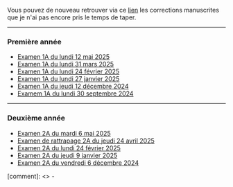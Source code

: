 Vous pouvez de nouveau retrouver via ce [lien](./corrections.md/) les corrections manuscrites que je n'ai pas encore pris le temps de taper.

---

### Première année

- [Examen 1A du lundi 12 mai 2025](./examens/exam-math-S2-2025.05.12.pdf)
- [Examen 1A du lundi 31 mars 2025](./examens/exam-math-S2-2025.03.31.pdf)
- [Examen 1A du lundi 24 février 2025](./examens/exam-math-S1-2025.02.24.pdf)
- [Examen 1A du lundi 27 janvier 2025](./examens/exam-math-S1-2025.01.27.pdf)
- [Examen 1A du jeudi 12 décembre 2024](./examens/exam-math-S1-2024.12.12.pdf)
- [Examem 1A du lundi 30 septembre 2024](./examens/exam-math-S1-2024.09.30.pdf)

---

### Deuxième année

- [Examen 2A du mardi 6 mai 2025](./examens/exam-math-S4-2025.05.06.pdf)
- [Examen de rattrapage 2A du jeudi 24 avril 2025](./examens/exam-math-S4-2025.04.25.pdf)
- [Examen 2A du lundi 24 février 2025](./examens/exam-math-S3-2025.02.24.pdf)
- [Examen 2A du jeudi 9 janvier 2025](./examens/exam-math-S3-2025.01.09.pdf)
- [Examen 2A du vendredi 6 décembre 2024](./examens/exam-math-S3-2024.12.06.pdf)

[comment]: <> - 